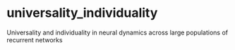 # universality_individuality
Universality and individuality in neural dynamics across large populations of recurrent networks
